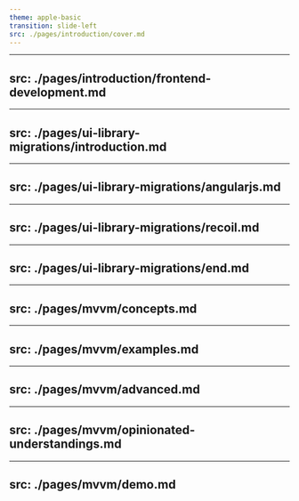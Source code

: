 ```yaml
---
theme: apple-basic
transition: slide-left
src: ./pages/introduction/cover.md
---
```


---
src: ./pages/introduction/frontend-development.md
---

---
src: ./pages/ui-library-migrations/introduction.md
---

---
src: ./pages/ui-library-migrations/angularjs.md
---

---
src: ./pages/ui-library-migrations/recoil.md
---

---
src: ./pages/ui-library-migrations/end.md
---

---
src: ./pages/mvvm/concepts.md
---

---
src: ./pages/mvvm/examples.md
---

---
src: ./pages/mvvm/advanced.md
---

---
src: ./pages/mvvm/opinionated-understandings.md
---

---
src: ./pages/mvvm/demo.md
---
